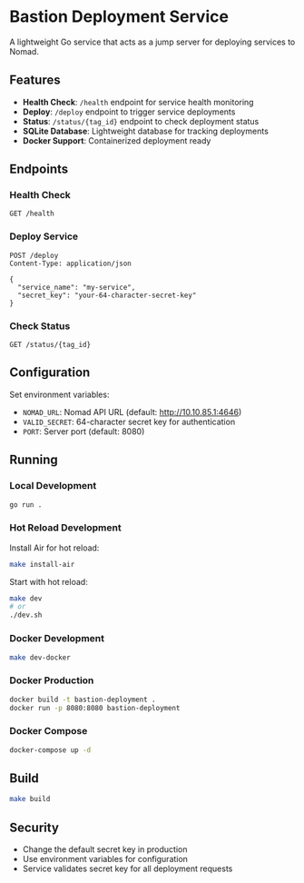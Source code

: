 # Bastion Deployment Service

A lightweight Go service that acts as a jump server for deploying services to Nomad.

## Features

- **Health Check**: `/health` endpoint for service health monitoring
- **Deploy**: `/deploy` endpoint to trigger service deployments
- **Status**: `/status/{tag_id}` endpoint to check deployment status
- **SQLite Database**: Lightweight database for tracking deployments
- **Docker Support**: Containerized deployment ready

## Endpoints

### Health Check
```
GET /health
```

### Deploy Service
```
POST /deploy
Content-Type: application/json

{
  "service_name": "my-service",
  "secret_key": "your-64-character-secret-key"
}
```

### Check Status
```
GET /status/{tag_id}
```

## Configuration

Set environment variables:
- `NOMAD_URL`: Nomad API URL (default: http://10.10.85.1:4646)
- `VALID_SECRET`: 64-character secret key for authentication
- `PORT`: Server port (default: 8080)

## Running

### Local Development

```bash
go run .
```

### Hot Reload Development

Install Air for hot reload:

```bash
make install-air
```

Start with hot reload:

```bash
make dev
# or
./dev.sh
```

### Docker Development

```bash
make dev-docker
```

### Docker Production

```bash
docker build -t bastion-deployment .
docker run -p 8080:8080 bastion-deployment
```

### Docker Compose

```bash
docker-compose up -d
```

## Build

```bash
make build
```

## Security

- Change the default secret key in production
- Use environment variables for configuration
- Service validates secret key for all deployment requests
